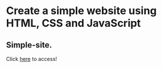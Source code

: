 # Create a simple website using HTML, CSS and JavaScript

## Simple-site. 



Click [here](https://jonascaetano.github.io/simple-site/) to access!

